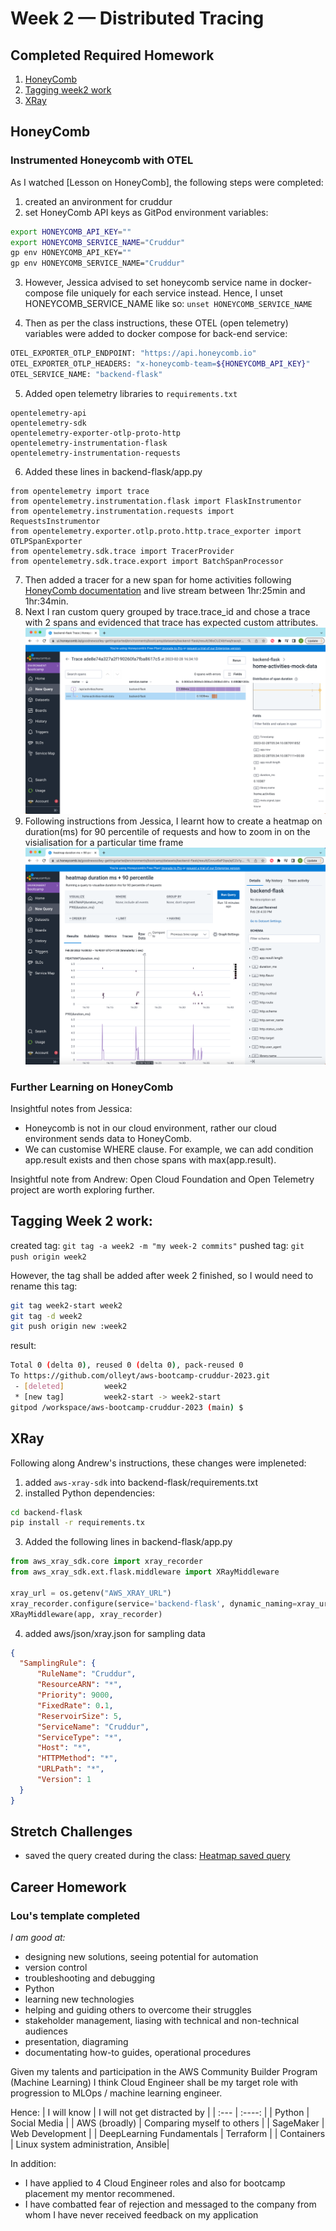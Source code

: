 # Week 2 — Distributed Tracing

## Completed Required Homework
1. [HoneyComb](#honeycomb)
2. [Tagging week2 work](#tagging-week-2-work)
3. [XRay](#xray)

## HoneyComb

### Instrumented Honeycomb with OTEL
As I watched [Lesson on HoneyComb], the following steps were completed:
1. created an anvironment for cruddur
2. set HoneyComb API keys as GitPod environment variables: 
```bash
export HONEYCOMB_API_KEY=""
export HONEYCOMB_SERVICE_NAME="Cruddur"
gp env HONEYCOMB_API_KEY=""
gp env HONEYCOMB_SERVICE_NAME="Cruddur"
```
3. However, Jessica advised to set honeycomb service name in docker-compose file uniquely for each service instead.
Hence, I unset HONEYCOMB_SERVICE_NAME like so:
``` unset HONEYCOMB_SERVICE_NAME ```

4. Then as per the class instructions, these OTEL (open telemetry) variables were added to docker compose for back-end service:
```bash
OTEL_EXPORTER_OTLP_ENDPOINT: "https://api.honeycomb.io"
OTEL_EXPORTER_OTLP_HEADERS: "x-honeycomb-team=${HONEYCOMB_API_KEY}"
OTEL_SERVICE_NAME: "backend-flask"
```
5. Added open telemetry libraries to ```requirements.txt```
```
opentelemetry-api 
opentelemetry-sdk 
opentelemetry-exporter-otlp-proto-http 
opentelemetry-instrumentation-flask 
opentelemetry-instrumentation-requests
```
6. Added these lines in backend-flask/app.py
```
from opentelemetry import trace
from opentelemetry.instrumentation.flask import FlaskInstrumentor
from opentelemetry.instrumentation.requests import RequestsInstrumentor
from opentelemetry.exporter.otlp.proto.http.trace_exporter import OTLPSpanExporter
from opentelemetry.sdk.trace import TracerProvider
from opentelemetry.sdk.trace.export import BatchSpanProcessor
```
7. Then added a tracer for a new span for home activities following [HoneyComb documentation](https://docs.honeycomb.io/getting-data-in/opentelemetry/python/) and live stream between 1hr:25min and 1hr:34min.
8. Next I ran custom query grouped by trace.trace_id and chose a trace with 2 spans and evidenced that trace has expected custom attributes. 
![Two span trace](../_docs/assets/honeycomb_trace_two_spans_attributes.png?raw=true)
9. Following instructions from Jessica, I learnt how to create a heatmap on duration(ms) for 90 percentile of requests and how to zoom in on the visialisation for a particular time frame
![Heatmap saved query](../_docs/assets/honeycomb_heatmap_saved_query.png)

   
### Further Learning on HoneyComb  
  Insightful notes from Jessica:
  * Honeycomb is not in our cloud environment, rather our cloud environment sends data to HoneyComb.
  * We can customise WHERE clause. For example, we can add condition app.result exists and then chose spans with max(app.result).
  
  Insightful note from Andrew:
  Open Cloud Foundation and Open Telemetry project are worth exploring further.

## Tagging Week 2 work:
created tag: ```git tag -a week2 -m "my week-2 commits"```
pushed tag: ```git push origin week2```

However, the tag shall be added after week 2 finished, so I would need to rename this tag:
```bash
git tag week2-start week2
git tag -d week2
git push origin new :week2
```   
result:
```bash
Total 0 (delta 0), reused 0 (delta 0), pack-reused 0
To https://github.com/olleyt/aws-bootcamp-cruddur-2023.git
 - [deleted]         week2
 * [new tag]         week2-start -> week2-start
gitpod /workspace/aws-bootcamp-cruddur-2023 (main) $ 
```
## XRay

Following along Andrew's instructions, these changes were impleneted:
1. added ```aws-xray-sdk``` into backend-flask/requirements.txt
2. installed Python dependencies: 
```bash
cd backend-flask
pip install -r requirements.tx
```
3. Added the following lines in backend-flask/app.py
```python
from aws_xray_sdk.core import xray_recorder
from aws_xray_sdk.ext.flask.middleware import XRayMiddleware

xray_url = os.getenv("AWS_XRAY_URL")
xray_recorder.configure(service='backend-flask', dynamic_naming=xray_url)
XRayMiddleware(app, xray_recorder)
```
4. added aws/json/xray.json for sampling data
```json
{
  "SamplingRule": {
      "RuleName": "Cruddur",
      "ResourceARN": "*",
      "Priority": 9000,
      "FixedRate": 0.1,
      "ReservoirSize": 5,
      "ServiceName": "Cruddur",
      "ServiceType": "*",
      "Host": "*",
      "HTTPMethod": "*",
      "URLPath": "*",
      "Version": 1
  }
}
```

## Stretch Challenges
- saved the query created during the class: [Heatmap saved query](../_docs/assets/honeycomb_heatmap_saved_query.png)

## Career Homework

### Lou's template completed
*I am good at:*
* designing new solutions, seeing potential for automation
* version control
* troubleshooting and debugging
* Python
* learning new technologies
* helping and guiding others to overcome their struggles
* stakeholder management, liasing with technical and non-technical audiences
* presentation, diagraming
* documentating how-to guides, operational procedures

Given my talents and participation in the AWS Community Builder Program (Machine Learning) I think Cloud Engineer shall be my target role with progression to MLOps / machine learning engineer.

Hence:
| I will know      | I will not get distracted by | 
| :---          |    :----:    | 
| Python       | Social Media               |
| AWS (broadly) | Comparing myself to others | 
| SageMaker     | Web Development           |
| DeepLearning Fundamentals | Terraform |
| Containers                | Linux system administration, Ansible|

In addition:
* I have applied to 4 Cloud Engineer roles and also for bootcamp placement my mentor recommened.
* I have combatted fear of rejection and messaged to the company from whom I have never received feedback on my application
